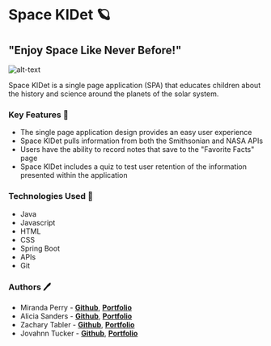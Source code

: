 # Space KIDet 🪐
## "Enjoy Space Like Never Before!"

![alt-text](https://im7.ezgif.com/tmp/ezgif-7-c3b0c2b292ca.gif)

Space KIDet is a single page application (SPA) that educates children about the history and science around the planets of the solar system.

### Key Features 🔑
* The single page application design provides an easy user experience
* Space KIDet pulls information from both the Smithsonian and NASA APIs
* Users have the ability to record notes that save to the "Favorite Facts" page
* Space KIDet includes a quiz to test user retention of the information presented within the application

### Technologies Used 🧰
* Java
* Javascript
* HTML
* CSS
* Spring Boot
* APIs
* Git

### Authors 🖊️
* Miranda Perry - **[Github](https://github.com/MirandaPerry1982)**, **[Portfolio](https://MirandaPerry1982.github.io/)**
* Alicia Sanders -  **[Github](https://github.com/asanders7)**, **[Portfolio](https://asanders7.github.io/)**
* Zachary Tabler -  **[Github](https://github.com/zacharytabler)**, **[Portfolio](https://zacharytabler.github.io/)**
* Jovahnn Tucker -  **[Github](https://github.com/Troublesm1)**, **[Portfolio](Troublesm1.github.io)** 